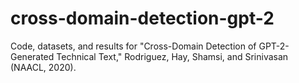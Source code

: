 # cross-domain-detection-gpt-2
Code, datasets, and results for "Cross-Domain Detection of GPT-2-Generated Technical Text," Rodriguez, Hay, Shamsi, and Srinivasan (NAACL, 2020).
